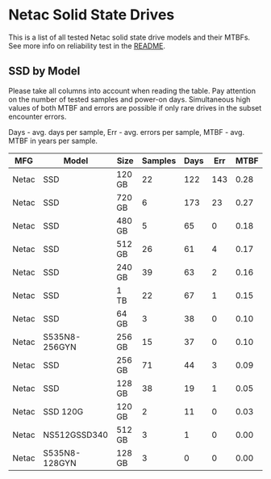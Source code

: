 Netac Solid State Drives
========================

This is a list of all tested Netac solid state drive models and their MTBFs. See
more info on reliability test in the [README](https://github.com/linuxhw/SMART).

SSD by Model
------------

Please take all columns into account when reading the table. Pay attention on the
number of tested samples and power-on days. Simultaneous high values of both MTBF
and errors are possible if only rare drives in the subset encounter errors.

Days - avg. days per sample,
Err  - avg. errors per sample,
MTBF - avg. MTBF in years per sample.

| MFG       | Model              | Size   | Samples | Days  | Err   | MTBF |
|-----------|--------------------|--------|---------|-------|-------|------|
| Netac     | SSD                | 120 GB | 22      | 122   | 143   | 0.28   |
| Netac     | SSD                | 720 GB | 6       | 173   | 23    | 0.27   |
| Netac     | SSD                | 480 GB | 5       | 65    | 0     | 0.18   |
| Netac     | SSD                | 512 GB | 26      | 61    | 4     | 0.17   |
| Netac     | SSD                | 240 GB | 39      | 63    | 2     | 0.16   |
| Netac     | SSD                | 1 TB   | 22      | 67    | 1     | 0.15   |
| Netac     | SSD                | 64 GB  | 3       | 38    | 0     | 0.10   |
| Netac     | S535N8-256GYN      | 256 GB | 15      | 37    | 0     | 0.10   |
| Netac     | SSD                | 256 GB | 71      | 44    | 3     | 0.09   |
| Netac     | SSD                | 128 GB | 38      | 19    | 1     | 0.05   |
| Netac     | SSD 120G           | 120 GB | 2       | 11    | 0     | 0.03   |
| Netac     | NS512GSSD340       | 512 GB | 3       | 1     | 0     | 0.00   |
| Netac     | S535N8-128GYN      | 128 GB | 3       | 0     | 0     | 0.00   |
